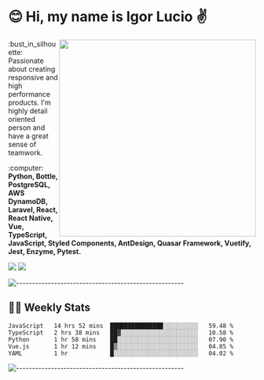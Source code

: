 # :blush: Hi, my name is Igor Lucio :v:

<img src="https://github-readme-stats.vercel.app/api?username=iguit0&show_icons=true&count_private=true&theme=tokyonight" min-width="400px" max-width="400px" width="400px" align="right" />

<p align="left"> 
  :bust_in_silhouette: Passionate about creating responsive and high performance products.
  I'm highly detail oriented person and have a great sense of teamwork.
</p>

<p align="left">
  :computer: <strong>Python, Bottle, PostgreSQL, AWS DynamoDB, Laravel, React, React Native, Vue, TypeScript, JavaScript, Styled Components, AntDesign, Quasar Framework, Vuetify, Jest, Enzyme, Pytest.</strong>
</p>

<p align="left">
  <a href="https://www.linkedin.com/in/igor-lucio-alves" target="_blank" rel="noopener noreferrer" alt="Linkedin">
  <img src="https://img.shields.io/badge/LinkedIn-0077B5?style=for-the-badge&logo=linkedin&logoColor=white" /></a>

  <a href="https://t.me/iguit0" target="_blank" rel="noopener noreferrer" alt="Telegram">
  <img src="https://img.shields.io/badge/Telegram-2CA5E0?style=for-the-badge&logo=telegram&logoColor=white" /></a>
</p>

![-----------------------------------------------------](https://raw.githubusercontent.com/andreasbm/readme/master/assets/lines/aqua.png)

## :man_technologist: Weekly Stats
<!--START_SECTION:waka-->
```text
JavaScript   14 hrs 52 mins  ███████████████░░░░░░░░░░   59.48 % 
TypeScript   2 hrs 38 mins   ██▓░░░░░░░░░░░░░░░░░░░░░░   10.58 % 
Python       1 hr 58 mins    ██░░░░░░░░░░░░░░░░░░░░░░░   07.90 % 
Vue.js       1 hr 12 mins    █▒░░░░░░░░░░░░░░░░░░░░░░░   04.85 % 
YAML         1 hr            █░░░░░░░░░░░░░░░░░░░░░░░░   04.02 % 
```
<!--END_SECTION:waka-->
![-----------------------------------------------------](https://raw.githubusercontent.com/andreasbm/readme/master/assets/lines/aqua.png)

